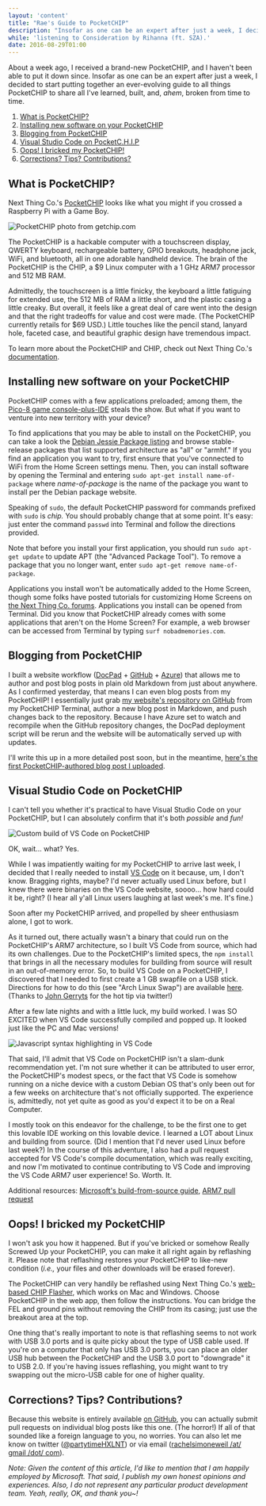 ```yaml
---
layout: 'content'
title: "Rae's Guide to PocketCHIP"
description: "Insofar as one can be an expert after just a week, I decided to start putting together a guide to all things PocketCHIP to share all I've learned, built, and, ahem, broken from time to time."
while: 'listening to Consideration by Rihanna (ft. SZA).'
date: 2016-08-29T01:00
---
```


About a week ago, I received a brand-new PocketCHIP, and I haven't been able to put it down since. Insofar as one can be an expert after just a week, I decided to start putting together an ever-evolving guide to all things PocketCHIP to share all I've learned, built, and, *ahem*, broken from time to time.

1. [What is PocketCHIP?](#what-is-pocketchip)
3. [Installing new software on your PocketCHIP](#installing-new-software-on-your-pocketchip)
4. [Blogging from PocketCHIP](#blogging-from-pocketchip)
5. [Visual Studio Code on PocketC.H.I.P](#visual-studio-code-on-pocketchip)
6. [Oops! I bricked my PocketCHIP!](#oops-i-bricked-my-pocketchip)
7. [Corrections? Tips? Contributions?](#corrections-tips-contributions) 

## What is PocketCHIP?

Next Thing Co.'s [PocketCHIP](https://getchip.com/pages/pocketchip]) looks like what you might if you crossed a Raspberry Pi with a Game Boy. 

![PocketCHIP photo from getchip.com](/img/pocket.jpg)

The PocketCHIP is a hackable computer with a touchscreen display, QWERTY keyboard, rechargeable battery, GPIO breakouts, headphone jack, WiFi, and bluetooth, all in one adorable handheld device. The brain of the PocketCHIP is the CHIP, a $9 Linux computer with a 1 GHz ARM7 processor and 512 MB RAM. 

Admittedly, the touchscreen is a little finicky, the keyboard a little fatiguing for extended use, the 512 MB of RAM a little short, and the plastic casing a little creaky. But overall, it feels like a great deal of care went into the design and that the right tradeoffs for value and cost were made. (The PocketCHIP currently retails for $69 USD.) Little touches like the pencil stand, lanyard hole, faceted case, and beautiful graphic design have tremendous impact.

To learn more about the PocketCHIP and CHIP, check out Next Thing Co.'s [documentation](http://docs.getchip.com/).

## Installing new software on your PocketCHIP

PocketCHIP comes with a few applications preloaded; among them, the [Pico-8 game console-plus-IDE](http://www.lexaloffle.com/pico-8.php) steals the show. But what if you want to venture into new territory with your device?

To find applications that you may be able to install on the PocketCHIP, you can take a look the [Debian Jessie Package listing](https://packages.debian.org/jessie/) and browse stable-release packages that list supported architecture as "all" or "armhf." If you find an application you want to try, first ensure that you've connected to WiFi from the Home Screen settings menu. Then, you can install software by opening the Terminal and entering `sudo apt-get install name-of-package` where *name-of-package* is the name of the package you want to install per the Debian package website. 

Speaking of `sudo`, the default PocketCHIP password for commands prefixed with `sudo` is *chip.* You should probably change that at some point. It's easy: just enter the command `passwd` into Terminal and follow the directions provided.

Note that before you install your first application, you should run `sudo apt-get update` to update APT (the "Advanced Package Tool"). To remove a package that you no longer want, enter `sudo apt-get remove name-of-package`.

Applications you install won't be automatically added to the Home Screen, though some folks have posted tutorials for customizing Home Screens on [the Next Thing Co. forums](https://bbs.nextthing.co/). Applications you install can be opened from Terminal. Did you know that PocketCHIP already comes with some applications that aren't on the Home Screen? For example, a web browser can be accessed from Terminal by typing `surf nobadmemories.com`.

## Blogging from PocketCHIP

I built a website workflow ([DocPad](http://www.docpad.org) + [GitHub](http://www.github.com) + [Azure](http://azure.microsoft.com)) that allows me to author and post blog posts in plain old Markdown from just about anywhere. As I confirmed yesterday, that means I can even blog posts from my PocketCHIP! I essentially just grab [my website's repository on GitHub](https://github.com/hxlnt/nobadmemories.com) from my PocketCHIP Terminal, author a new blog post in Markdown, and push changes back to the repository. Because I have Azure set to watch and recompile when the GitHub repository changes, the DocPad deployment script will be rerun and the website will be automatically served up with updates. 

I'll write this up in a more detailed post soon, but in the meantime, [here's the first PocketCHIP-authored blog post I uploaded](http://nobadmemories.com/blog/2016/08/whaaa-blogging-from-my-pocketchip).

## Visual Studio Code on PocketCHIP

I can't tell you whether it's practical to have Visual Studio Code on your PocketCHIP, but I can absolutely confirm that it's both *possible* and *fun!*

![Custom build of VS Code on PocketCHIP](/img/vscode2.jpg)

OK, wait... what? Yes.

While I was impatiently waiting for my PocketCHIP to arrive last week, I decided that I really needed to install [VS Code]((http://code.visualstudio.com)) on it because, um, I don't know. Bragging rights, maybe? I'd never actually used Linux before, but I knew there were binaries on the VS Code website, soooo... how hard could it be, right? (I hear all y'all Linux users laughing at last week's me. It's fine.)

Soon after my PocketCHIP arrived, and propelled by sheer enthusiasm alone, I got to work. 

As it turned out, there actually wasn't a binary that could run on the PocketCHIP's ARM7 architecture, so I built VS Code from source, which had its own challenges. Due to the PocketCHIP's limited specs, the `npm install` that brings in all the necessary modules for building from source will result in an out-of-memory error. So, to build VS Code on a PocketCHIP, I discovered that I needed to first create a 1 GB swapfile on a USB stick. Directions for how to do this (see "Arch Linux Swap") are available [here](http://raspberrypimaker.com/adding-swap-to-the-raspberrypi/). (Thanks to [John Gerryts](https://twitter.com/phonikg) for the hot tip via twitter!) 

After a few late nights and with a little luck, my build worked. I was SO EXCITED when VS Code successfully compiled and popped up. It looked just like the PC and Mac versions! 

![Javascript syntax highlighting in VS Code](/img/pocketjavascript.jpg)

That said, I'll admit that VS Code on PocketCHIP isn't a slam-dunk recommendation yet. I'm not sure whether it can be attributed to user error, the PocketCHIP's modest specs, or the fact that VS Code is somehow running on a niche device with a custom Debian OS that's only been out for a few weeks on architecture that's not officially supported. The experience is, admittedly, not yet quite as good as you'd expect it to be on a Real Computer.

I mostly took on this endeavor for the challenge, to be the first one to get this lovable IDE working on this lovable device. I learned a LOT about Linux and building from source. (Did I mention that I'd never used Linux before last week?) In the course of this adventure, I also had a pull request accepted for VS Code's compile documentation, which was really exciting, and now I'm motivated to continue contributing to VS Code and improving the VS Code ARM7 user experience! So. Worth. It.

Additional resources: [Microsoft's build-from-source guide](https://github.com/Microsoft/vscode/wiki/How-to-Contribute#build-and-run-from-source), [ARM7 pull request](https://github.com/Microsoft/vscode/pull/10923)

## Oops! I bricked my PocketCHIP

I won't ask you how it happened. But if you've bricked or somehow Really Screwed Up your PocketCHIP, you can make it all right again by reflashing it. Please note that reflashing restores your PocketCHIP to like-new condition (*i.e.,* your files and other downloads will be erased forever).

The PocketCHIP can very handily be reflashed using Next Thing Co.'s [web-based CHIP Flasher](http://flash.getchip.com/), which works on Mac and Windows. Choose PocketCHIP in the web app, then follow the instructions. You can bridge the FEL and ground pins without removing the CHIP from its casing; just use the breakout area at the top.

One thing that's really important to note is that reflashing seems to not work with USB 3.0 ports and is quite picky about the type of USB cable used. If you're on a computer that only has USB 3.0 ports, you can place an older USB hub between the PocketCHIP and the USB 3.0 port to "downgrade" it to USB 2.0. If you're having issues reflashing, you might want to try swapping out the micro-USB cable for one of higher quality.

## Corrections? Tips? Contributions?

Because this website is entirely available [on GitHub](https://github.com/hxlnt/nobadmemories.com/tree/master/src/render/posts), you can actually submit pull requests on individual blog posts like this one. (The horror!) If all of that sounded like a foreign language to you, no worries. You can also let me know on twitter ([@partytimeHXLNT](http://www.twitter.com/partytimehxlnt)) or via email ([rachelsimoneweil /at/ gmail /dot/ com](mailto:rachelsimoneweil@gmail.com)).

*Note: Given the content of this article, I'd like to mention that I am happily employed by Microsoft. That said, I publish my own honest opinions and experiences. Also, I do not represent any particular product development team. Yeah, really, OK, and thank you~!*
